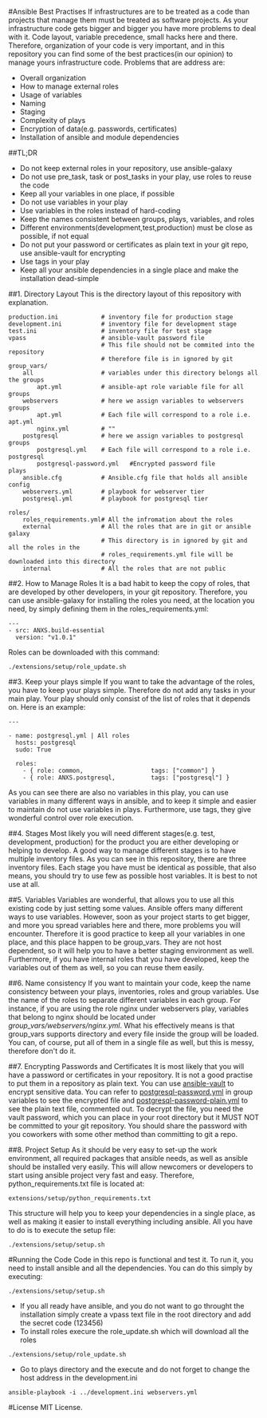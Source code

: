 #Ansible Best Practises
If infrastructures are to be treated as a code than projects that manage them must be treated as software projects. As your infrastructure code gets bigger and bigger you have more problems to deal with it. Code layout, variable precedence, small hacks here and there. Therefore, organization of your code is very important, and in this repository you can find some of the best practices(in our opinion) to manage yours infrastructure code. Problems that are address are:

* Overall organization
* How to manage external roles
* Usage of variables
* Naming 
* Staging
* Complexity of plays
* Encryption of data(e.g. passwords, certificates)
* Installation of ansible and module dependencies

##TL;DR
* Do not keep external roles in your repository, use ansible-galaxy
* Do not use pre_task, task or post_tasks in your play, use roles to reuse the code
* Keep all your variables in one place, if possible
* Do not use variables in your play
* Use variables in the roles instead of hard-coding
* Keep the names consistent between groups, plays, variables, and roles
* Different environments(development,test,production) must be close as possible, if not equal
* Do not put your password or certificates as plain text in your git repo, use ansible-vault for encrypting
* Use tags in your play
* Keep all your ansible dependencies in a single place and make the installation dead-simple


##1. Directory Layout
This is the directory layout of this repository with explanation.


    production.ini            # inventory file for production stage
    development.ini           # inventory file for development stage
    test.ini                  # inventory file for test stage
    vpass                     # ansible-vault password file
                              # This file should not be commited into the repository
                              # therefore file is in ignored by git
    group_vars/
        all                   # variables under this directory belongs all the groups
            apt.yml           # ansible-apt role variable file for all groups
        webservers            # here we assign variables to webservers groups
            apt.yml           # Each file will correspond to a role i.e. apt.yml
            nginx.yml         # ""
        postgresql            # here we assign variables to postgresql groups
            postgresql.yml    # Each file will correspond to a role i.e. postgresql
            postgresql-password.yml   #Encrypted password file
    plays
        ansible.cfg           # Ansible.cfg file that holds all ansible config
        webservers.yml        # playbook for webserver tier
        postgresql.yml        # playbook for postgresql tier

    roles/
        roles_requirements.yml# All the infromation about the roles
        external              # All the roles that are in git or ansible galaxy
                              # This directory is in ignored by git and all the roles in the 
                              # roles_requirements.yml file will be downloaded into this directory
        internal              # All the roles that are not public 



##2. How to Manage Roles
It is a bad habit to keep the copy of roles, that are developed by other developers, in your git repository. Therefore, you can use ansible-galaxy for installing the roles you need, at the location you need, by simply defining them in the roles_requirements.yml:

```
---
- src: ANXS.build-essential
  version: "v1.0.1"
```

Roles can be downloaded with this command:

```
./extensions/setup/role_update.sh
```


##3. Keep your plays simple
If you want to take the advantage of the roles, you have to keep your plays simple. 
Therefore do not add any tasks in your main play. Your play should only consist of the list of roles that it depends on. Here is an example:

```
---

- name: postgresql.yml | All roles
  hosts: postgresql
  sudo: True

  roles:
    - { role: common,                   tags: ["common"] }
    - { role: ANXS.postgresql,          tags: ["postgresql"] }
```

As you can see there are also no variables in this play, you can use variables in many different ways in ansible, and to keep it simple and easier to maintain do not use variables in plays. Furthermore, use tags, they give wonderful control over role execution.


##4. Stages
Most likely you will need different stages(e.g. test, development, production) for the product you are either developing or helping to develop. A good way to manage different stages is to have multiple inventory files. As you can see in this repository, there are three inventory files. Each stage you have must be identical as possible, that also means, you should try to use few as possible host variables. It is best to not use at all.


##5. Variables
Variables are wonderful, that allows you to use all this existing code by just setting some values. Ansible offers many different ways to use variables. However, soon as your project starts to get bigger, and more you spread variables here and there, more problems you will encounter. Therefore it is good practice to keep all your variables in one place, and this place happen to be group_vars. They are not host dependent, so it will help you to have a better staging environment as well. Furthermore, if you have internal roles that you have developed, keep the variables out of them as well, so you can reuse them easily.



##6. Name consistency
If you want to maintain your code, keep the name consistency between your plays, inventories, roles and group variables. Use the name of the roles to separate different variables in each group. For instance, if you are using the role nginx under webservers play, variables that belong to nginx should be located under *group_vars/webservers/nginx.yml*. What his effectively means is that  group_vars supports directory and every file inside the group will be loaded. You can, of course, put all of them in a single file as well, but this is messy, therefore don't do it.


##7. Encrypting Passwords and Certificates
It is most likely that you will have a password or certificates in your repository. It is not a good practise to put them in a repository as plain text. You can use [ansible-vault](http://docs.ansible.com/playbooks_vault.html) to encrypt sensitive data. You can refer to [postgresql-password.yml](https://github.com/enginyoyen/ansible-best-practises/blob/master/group_vars/postgresql/postgresql-password.yml) in group variables to see the encrypted file and [postgresql-password-plain.yml](https://github.com/enginyoyen/ansible-best-practises/blob/master/group_vars/postgresql/postgresql-password-plain.yml) to see the plain text file, commented out.
To decrypt the file, you need the vault password, which you can place in your root directory but it MUST NOT be committed to your git repository. You should share the password with you coworkers with some other method than committing to git a repo.


##8. Project Setup
As it should be very easy to set-up the work environment, all required packages that ansible needs, as well as ansible should be installed very easily. This will allow newcomers or developers to start using ansible project very fast and easy. Therefore, python_requirements.txt file is located at: 

```
extensions/setup/python_requirements.txt
```

This structure will help you to keep your dependencies in a single place, as well as making it easier to install everything including ansible. All you have to do is to execute the setup file:

```
./extensions/setup/setup.sh
```


#Running the Code
Code in this repo is functional and test it. To run it, you need to install ansible and all the dependencies. You can do this simply by executing:

```
./extensions/setup/setup.sh
```

* If you all ready have ansible, and you do not want to go throught the installation simply create a vpass text file in the root directory and add the secret code (123456)
* To install roles execure the role_update.sh which will download all the roles
```
./extensions/setup/role_update.sh
```
* Go to plays directory and the execute and do not forget to change the host address in the development.ini
```
ansible-playbook -i ../development.ini webservers.yml
```



#License
MIT License.



